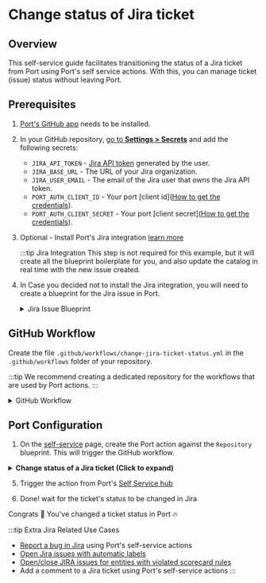 # Change status of Jira ticket

## Overview
This self-service guide facilitates transitioning the status of a Jira ticket from Port using Port's self service actions. With this, you can manage ticket (issue) status without leaving Port.

## Prerequisites
1. [Port's GitHub app](https://github.com/apps/getport-io) needs to be installed.
2. In your GitHub repository, [go to **Settings > Secrets**](https://docs.github.com/en/actions/security-guides/using-secrets-in-github-actions#creating-secrets-for-a-repository) and add the following secrets:
   - `JIRA_API_TOKEN` - [Jira API token](https://support.atlassian.com/atlassian-account/docs/manage-api-tokens-for-your-atlassian-account) generated by the user.
   - `JIRA_BASE_URL` - The URL of your Jira organization.
   - `JIRA_USER_EMAIL` - The email of the Jira user that owns the Jira API token.
   - `PORT_AUTH_CLIENT_ID` - Your port [client id]([How to get the credentials](https://docs.getport.io/build-your-software-catalog/sync-data-to-catalog/api/#find-your-port-credentials)).
   - `PORT_AUTH_CLIENT_SECRET` - Your port [client secret]([How to get the credentials](https://docs.getport.io/build-your-software-catalog/sync-data-to-catalog/api/#find-your-port-credentials)).
3. Optional - Install Port's Jira integration [learn more](https://docs.getport.io/build-your-software-catalog/sync-data-to-catalog/jira/)

	:::tip Jira Integration
	This step is not required for this example, but it will create all the blueprint boilerplate for you, and also update the catalog in real time with the new issue created.

4. In Case you decided not to install the Jira integration, you will need to create a blueprint for the Jira issue in Port.

	<details>

	<summary>Jira Issue Blueprint</summary>
	
	```json showLineNumbers
	{
		"identifier": "jiraIssue",
		"title": "Jira Issue",
		"icon": "Jira",
		"schema": {
			"properties": {
				"url": {
					"title": "Issue URL",
					"type": "string",
					"format": "url",
					"description": "URL to the issue in Jira"
				},
				"status": {
					"title": "Status",
					"type": "string",
					"description": "The status of the issue"
				},
				"issueType": {
					"title": "Type",
					"type": "string",
					"description": "The type of the issue"
				},
				"components": {
					"title": "Components",
					"type": "array",
					"description": "The components related to this issue"
				},
				"assignee": {
					"title": "Assignee",
					"type": "string",
					"format": "user",
					"description": "The user assigned to the issue"
				},
				"reporter": {
					"title": "Reporter",
					"type": "string",
					"description": "The user that reported to the issue",
					"format": "user"
				},
				"creator": {
					"title": "Creator",
					"type": "string",
					"description": "The user that created to the issue",
					"format": "user"
				},
				"priority": {
					"title": "Priority",
					"type": "string",
					"description": "The priority of the issue"
				},
				"created": {
					"title": "Created At",
					"type": "string",
					"description": "The created datetime of the issue",
					"format": "date-time"
				},
				"updated": {
					"title": "Updated At",
					"type": "string",
					"description": "The updated datetime of the issue",
					"format": "date-time"
				}
			}
		},
		"calculationProperties": {},
		"relations": {}
	}
	```
	
	</details>


## GitHub Workflow

Create the file `.github/workflows/change-jira-ticket-status.yml` in the `.github/workflows` folder of your repository.

:::tip
We recommend creating a dedicated repository for the workflows that are used by Port actions.
:::

<details>

<summary>GitHub Workflow</summary>

```yaml showLineNumbers title="change-jira-ticket-status.yml"

name: Change Jira Ticket Status
on:
  workflow_dispatch:
    inputs:
      status:
        type: string
        required: true
      port_payload:
        required: true
        description:
          Port's payload, including details for who triggered the action and
          general context (blueprint, run id, etc...)
        type: string
    secrets:
      JIRA_BASE_URL:
        required: true
      JIRA_USER_EMAIL:
        required: true
      JIRA_API_TOKEN:
        required: true
      PORT_CLIENT_ID:
        required: true
      PORT_CLIENT_SECRET:
        required: true

jobs:
  create-entity-in-port-and-update-run:
    runs-on: ubuntu-latest
    steps:
      - name: Login
        uses: atlassian/gajira-login@v3
        env:
          JIRA_BASE_URL: ${{ secrets.JIRA_BASE_URL }}
          JIRA_USER_EMAIL: ${{ secrets.JIRA_USER_EMAIL }}
          JIRA_API_TOKEN: ${{ secrets.JIRA_API_TOKEN }}

      - name: Inform starting of changing Jira ticket status
        uses: port-labs/port-github-action@v1
        with:
          clientId: ${{ secrets.PORT_CLIENT_ID }}
          clientSecret: ${{ secrets.PORT_CLIENT_SECRET }}
          operation: PATCH_RUN
          runId: ${{ fromJson(inputs.port_payload).context.runId }}
          logMessage: |
            Changing status of Jira issue... ⛴️

      - name: Transition issue
        uses: atlassian/gajira-transition@v3
        with:
          issue: ${{ fromJson(inputs.port_payload).context.entity }}
          transition: ${{ github.event.inputs.status }}

      - name: Inform that status has been changed
        uses: port-labs/port-github-action@v1
        with:
          clientId: ${{ secrets.PORT_CLIENT_ID }}
          clientSecret: ${{ secrets.PORT_CLIENT_SECRET }}
          operation: PATCH_RUN
          link: ${{ secrets.JIRA_BASE_URL }}/browse/${{ steps.create.outputs.issue }}
          runId: ${{ fromJson(inputs.port_payload).context.runId }}
          logMessage: |
            Jira issue status changed to ${{ github.event.inputs.status }}! ✅
```

</details>

## Port Configuration

1. On the [self-service](https://app.getport.io/self-serve) page, create the Port action against the `Repository` blueprint. This will trigger the GitHub workflow.

<details>
<summary><b>Change status of a Jira ticket (Click to expand)</b></summary>
:::tip Modification Required
Make sure to replace `<GITHUB_ORG>` and `<GITHUB_REPO>` with your GitHub organization and repository names respectively.
:::

```json showLineNumbers
{
  "identifier": "change_jira_ticket_status",
  "title": "Change Jira ticket status",
  "icon": "Jira",
  "userInputs": {
    "properties": {
      "status": {
        "title": "Status",
        "type": "string",
        "enum": [
          "To Do",
          "In Progress",
          "Code Review",
          "Product Review",
          "Waiting For Prod",
          "Done"
        ],
        "enumColors": {
          "To Do": "lightGray",
          "In Progress": "bronze",
          "Code Review": "darkGray",
          "Product Review": "purple",
          "Waiting For Prod": "orange",
          "Done": "green"
        }
      }
    },
    "required": [
      "status"
    ],
    "order": []
  },
  "invocationMethod": {
    "type": "GITHUB",
    "repo": "<GITHUB_ORG>",
    "org": "<GITHUB_REPO>",
    "workflow": "change-jira-ticket-status.yml",
    "omitUserInputs": false,
    "omitPayload": false,
    "reportWorkflowStatus": true
  },
  "trigger": "DAY-2",
  "description": "Transition a ticket to another status.",
  "requiredApproval": false
}
```

</details>

5. Trigger the action from Port's [Self Service hub](https://app.getport.io/self-serve)

6. Done! wait for the ticket's status to be changed in Jira

Congrats 🎉 You've changed a ticket status in Port 🔥

:::tip Extra Jira Related Use Cases
- [Report a bug in Jira](https://docs.getport.io/create-self-service-experiences/setup-backend/github-workflow/examples/Jira/report-a-bug/) using Port's self-service actions
- [Open Jira issues with automatic labels](https://docs.getport.io/create-self-service-experiences/setup-backend/github-workflow/examples/Jira/open-jira-issue-with-automatic-label)
- [Open/close JIRA issues for entities with violated scorecard rules](https://docs.getport.io/promote-scorecards/manage-using-3rd-party-apps/jira)
- Add a comment to a Jira ticket using Port's self-service actions
:::